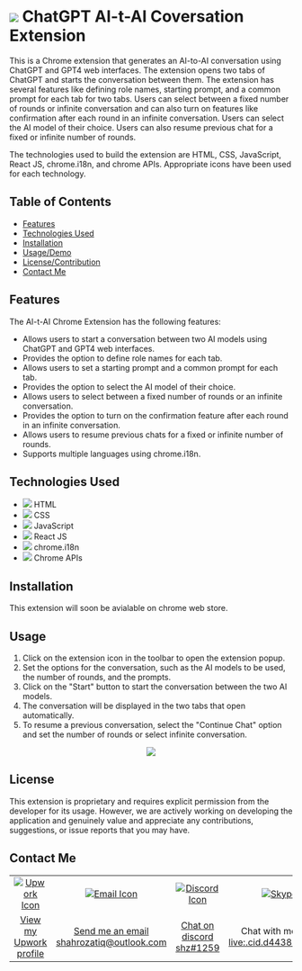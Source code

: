 
# <img src="https://img.icons8.com/color/28/000000/TUk7vxvtu6hX/chatgpt"/> ChatGPT AI-t-AI Coversation Extension

This is a Chrome extension that generates an AI-to-AI conversation using ChatGPT and GPT4 web interfaces. The extension opens two tabs of ChatGPT and starts the conversation between them. The extension has several features like defining role names, starting prompt, and a common prompt for each tab for two tabs. Users can select between a fixed number of rounds or infinite conversation and can also turn on features like confirmation after each round in an infinite conversation. Users can select the AI model of their choice. Users can also resume previous chat for a fixed or infinite number of rounds. 

The technologies used to build the extension are HTML, CSS, JavaScript, React JS, chrome.i18n, and chrome APIs. Appropriate icons have been used for each technology. 

## Table of Contents
- [Features](#features)
- [Technologies Used](#technologies-used)
- [Installation](#installation)
- [Usage/Demo](#usage)
- [License/Contribution](#license)
- [Contact Me](#contact-me)

## Features
The AI-t-AI Chrome Extension has the following features:

- Allows users to start a conversation between two AI models using ChatGPT and GPT4 web interfaces.
- Provides the option to define role names for each tab.
- Allows users to set a starting prompt and a common prompt for each tab.
- Provides the option to select the AI model of their choice.
- Allows users to select between a fixed number of rounds or an infinite conversation.
- Provides the option to turn on the confirmation feature after each round in an infinite conversation.
- Allows users to resume previous chats for a fixed or infinite number of rounds.
- Supports multiple languages using chrome.i18n.

## Technologies Used
- <img src="https://img.icons8.com/color/24/000000/html-5.png"/> HTML
- <img src="https://img.icons8.com/color/24/000000/css3.png"/> CSS
- <img src="https://img.icons8.com/color/24/000000/javascript--v1.png"/> JavaScript
- <img src="https://img.icons8.com/plasticine/24/000000/react.png"/> React JS
- <img src="https://img.icons8.com/color/24/000000/104996/chromium"/> chrome.i18n
- <img src="https://img.icons8.com/color/24/000000/2f5dgd5jRIXs/chrome"/> Chrome APIs


## Installation
This extension will soon be avialable on chrome web store.

## Usage

1. Click on the extension icon in the toolbar to open the extension popup.
2. Set the options for the conversation, such as the AI models to be used, the number of rounds, and the prompts.
3. Click on the "Start" button to start the conversation between the two AI models.
4. The conversation will be displayed in the two tabs that open automatically.
5. To resume a previous conversation, select the "Continue Chat" option and set the number of rounds or select infinite conversation.


<p align="center">
  <img src="https://github.com/ShahrozAtiq/Camelia/blob/master/demo.gif?raw=true" />
</p>


## License
This extension is proprietary and requires explicit permission from the developer for its usage. However, we are actively working on developing the application and genuinely value and appreciate any contributions, suggestions, or issue reports that you may have.

## Contact Me

<table>
  <tr>
    <td align="center"><a href="https://www.upwork.com/freelancers/~01c437b099d917194b" title="View my Upwork profile"><img src="https://img.icons8.com/external-tal-revivo-shadow-tal-revivo/48/null/external-upwork-a-global-freelancing-platform-where-professionals-connect-and-collaborate-remotely-logo-shadow-tal-revivo.png" alt="Upwork Icon"/></a></td>
    <td align="center"><a href="mailto:shahrozatiq@outlook.com" title="Send me an email"><img src="https://img.icons8.com/fluent/48/000000/email-open.png" alt="Email Icon"/></a></td>
    <td align="center"><a href="#" title="Join my Discord server"><img src="https://img.icons8.com/color/48/000000/discord-new-logo.png" alt="Discord Icon"/></a></td>
    <td align="center"><a href="skype:live:.cid.d443850fdc6504ea?chat" title="Chat with me on Skype"><img src="https://img.icons8.com/color/48/000000/skype--v1.png" alt="Skype Icon"/></a></td>
    <td align="center"><a href="https://www.linkedin.com/in/shahroz-atiq-73335b270/" title="Connect with me on LinkedIn"><img src="https://img.icons8.com/color/48/000000/linkedin.png" alt="LinkedIn Icon"/></a></td>
  </tr>
  <tr>
    <td align="center"><a href="https://www.upwork.com/freelancers/~01c437b099d917194b">View my Upwork profile</a></td>
    <td align="center"><a href="mailto:shahrozatiq@outlook.com">Send me an email</br>shahrozatiq@outlook.com</a></td>
    <td align="center"><a href="#">Chat on discord</br>shz#1259</a></td>
    <td align="center">Chat with me on Skype<a href="skype:live:.cid.d443850fdc6504ea?chat"></br>live:.cid.d443850fdc6504ea</a></td>
    <td align="center"><a href="https://www.linkedin.com/in/shahroz-atiq-73335b270/">Connect with me on LinkedIn</a></td>
  </tr>
</table>

